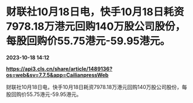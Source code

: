 # 财联社10月18日电，快手10月18日耗资7978.18万港元回购140万股公司股份，每股回购价55.75港元-59.95港元。

**2023-10-18 14:12**

**https://api3.cls.cn/share/article/1489136?os=web&sv=7.7.5&app=CailianpressWeb**

财联社10月18日电，快手10月18日耗资7978.18万港元回购140万股公司股份，每股回购价55.75港元-59.95港元。